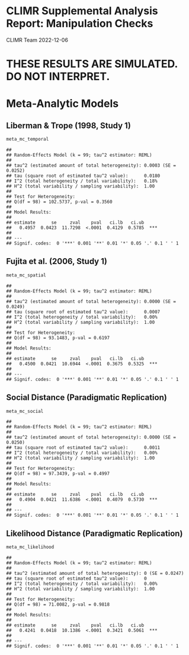 CLIMR Supplemental Analysis Report: Manipulation Checks
================
CLIMR Team
2022-12-06

# **THESE RESULTS ARE SIMULATED. DO NOT INTERPRET.**

# Meta-Analytic Models

## Liberman & Trope (1998, Study 1)

``` r
meta_mc_temporal
```

    ## 
    ## Random-Effects Model (k = 99; tau^2 estimator: REML)
    ## 
    ## tau^2 (estimated amount of total heterogeneity): 0.0003 (SE = 0.0252)
    ## tau (square root of estimated tau^2 value):      0.0180
    ## I^2 (total heterogeneity / total variability):   0.18%
    ## H^2 (total variability / sampling variability):  1.00
    ## 
    ## Test for Heterogeneity:
    ## Q(df = 98) = 102.5737, p-val = 0.3560
    ## 
    ## Model Results:
    ## 
    ## estimate      se     zval    pval   ci.lb   ci.ub      
    ##   0.4957  0.0423  11.7298  <.0001  0.4129  0.5785  *** 
    ## 
    ## ---
    ## Signif. codes:  0 '***' 0.001 '**' 0.01 '*' 0.05 '.' 0.1 ' ' 1

## Fujita et al. (2006, Study 1)

``` r
meta_mc_spatial
```

    ## 
    ## Random-Effects Model (k = 99; tau^2 estimator: REML)
    ## 
    ## tau^2 (estimated amount of total heterogeneity): 0.0000 (SE = 0.0249)
    ## tau (square root of estimated tau^2 value):      0.0007
    ## I^2 (total heterogeneity / total variability):   0.00%
    ## H^2 (total variability / sampling variability):  1.00
    ## 
    ## Test for Heterogeneity:
    ## Q(df = 98) = 93.1483, p-val = 0.6197
    ## 
    ## Model Results:
    ## 
    ## estimate      se     zval    pval   ci.lb   ci.ub      
    ##   0.4500  0.0421  10.6944  <.0001  0.3675  0.5325  *** 
    ## 
    ## ---
    ## Signif. codes:  0 '***' 0.001 '**' 0.01 '*' 0.05 '.' 0.1 ' ' 1

## Social Distance (Paradigmatic Replication)

``` r
meta_mc_social
```

    ## 
    ## Random-Effects Model (k = 99; tau^2 estimator: REML)
    ## 
    ## tau^2 (estimated amount of total heterogeneity): 0.0000 (SE = 0.0250)
    ## tau (square root of estimated tau^2 value):      0.0011
    ## I^2 (total heterogeneity / total variability):   0.00%
    ## H^2 (total variability / sampling variability):  1.00
    ## 
    ## Test for Heterogeneity:
    ## Q(df = 98) = 97.3439, p-val = 0.4997
    ## 
    ## Model Results:
    ## 
    ## estimate      se     zval    pval   ci.lb   ci.ub      
    ##   0.4904  0.0421  11.6386  <.0001  0.4079  0.5730  *** 
    ## 
    ## ---
    ## Signif. codes:  0 '***' 0.001 '**' 0.01 '*' 0.05 '.' 0.1 ' ' 1

## Likelihood Distance (Paradigmatic Replication)

``` r
meta_mc_likelihood
```

    ## 
    ## Random-Effects Model (k = 99; tau^2 estimator: REML)
    ## 
    ## tau^2 (estimated amount of total heterogeneity): 0 (SE = 0.0247)
    ## tau (square root of estimated tau^2 value):      0
    ## I^2 (total heterogeneity / total variability):   0.00%
    ## H^2 (total variability / sampling variability):  1.00
    ## 
    ## Test for Heterogeneity:
    ## Q(df = 98) = 71.0082, p-val = 0.9818
    ## 
    ## Model Results:
    ## 
    ## estimate      se     zval    pval   ci.lb   ci.ub      
    ##   0.4241  0.0418  10.1386  <.0001  0.3421  0.5061  *** 
    ## 
    ## ---
    ## Signif. codes:  0 '***' 0.001 '**' 0.01 '*' 0.05 '.' 0.1 ' ' 1
